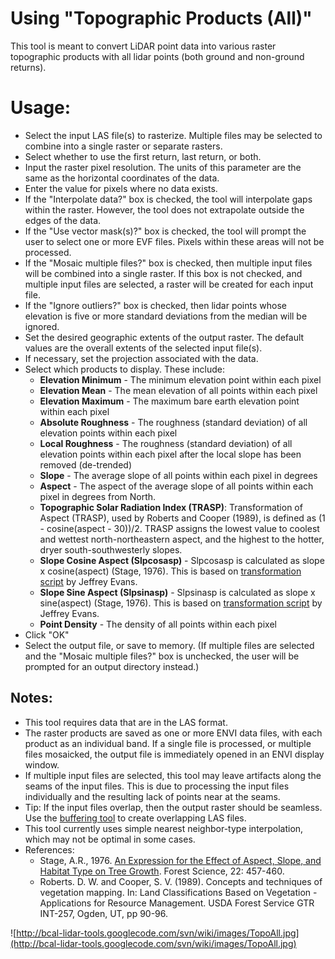 # Using "Topographic Products (All)" #

This tool is meant to convert LiDAR point data into various raster topographic products with all lidar points (both ground and non-ground returns).

# Usage: #

  * Select the input LAS file(s) to rasterize. Multiple files may be selected to combine into a single raster or separate rasters.
  * Select whether to use the first return, last return, or both.
  * Input the raster pixel resolution. The units of this parameter are the same as the horizontal coordinates of the data.
  * Enter the value for pixels where no data exists.
  * If the "Interpolate data?" box is checked, the tool will interpolate gaps within the raster. However, the tool does not extrapolate outside the edges of the data.
  * If the "Use vector mask(s)?" box is checked, the tool will prompt the user to select one or more EVF files. Pixels within these areas will not be processed.
  * If the "Mosaic multiple files?" box is checked, then multiple input files will be combined into a single raster. If this box is not checked, and multiple input files are selected, a raster will be created for each input file.
  * If the "Ignore outliers?" box is checked, then lidar points whose elevation is five or more standard deviations from the median will be ignored.
  * Set the desired geographic extents of the output raster. The default values are the overall extents of the selected input file(s).
  * If necessary, set the projection associated with the data.
  * Select which products to display. These include:
    * **Elevation Minimum** - The minimum elevation point within each pixel
    * **Elevation Mean** - The mean elevation of all points within each pixel
    * **Elevation Maximum** - The maximum bare earth elevation point within each pixel
    * **Absolute Roughness** - The roughness (standard deviation) of all elevation points within each pixel
    * **Local Roughness** - The roughness (standard deviation) of all elevation points within each pixel after the local slope has been removed (de-trended)
    * **Slope** - The average slope of all points within each pixel in degrees
    * **Aspect** - The aspect of the average slope of all points within each pixel in degrees from North.
    * **Topographic Solar Radiation Index (TRASP)**: Transformation of Aspect (TRASP), used by Roberts and Cooper (1989), is defined as (1 - cosine(aspect - 30))/2. TRASP assigns the lowest value to coolest and wettest north-northeastern aspect, and the highest to the hotter, dryer south-southwesterly slopes.
    * **Slope Cosine Aspect (Slpcosasp)** - Slpcosasp is calculated as slope x cosine(aspect) (Stage, 1976). This is based on [transformation script](http://arcscripts.esri.com/details.asp?dbid=11866) by Jeffrey Evans.
    * **Slope Sine Aspect (Slpsinasp)** - Slpsinasp is calculated as slope x sine(aspect) (Stage, 1976). This is based on [transformation script](http://arcscripts.esri.com/details.asp?dbid=11866) by Jeffrey Evans.
    * **Point Density** - The density of all points within each pixel
  * Click "OK"
  * Select the output file, or save to memory. (If multiple files are selected and the "Mosaic multiple files?" box is unchecked, the user will be prompted for an output directory instead.)

## Notes: ##

  * This tool requires data that are in the LAS format.
  * The raster products are saved as one or more ENVI data files, with each product as an individual band. If a single file is processed, or multiple files mosaicked, the output file is immediately opened in an ENVI display window.
  * If multiple input files are selected, this tool may leave artifacts along the seams of the input files. This is due to processing the input files individually and the resulting lack of points near at the seams.
  * Tip: If the input files overlap, then the output raster should be seamless. Use the [buffering tool](BufferLAS.md) to create overlapping LAS files.
  * This tool currently uses simple nearest neighbor-type interpolation, which may not be optimal in some cases.
  * References:
    * Stage, A.R., 1976. [An Expression for the Effect of Aspect, Slope, and Habitat Type on Tree Growth](http://www.ingentaconnect.com/content/saf/fs/1976/00000022/00000004/art00020). Forest Science, 22: 457-460.
    * Roberts. D. W. and Cooper, S. V. (1989). Concepts and techniques of vegetation mapping. In: Land Classifications Based on Vegetation - Applications for Resource Management. USDA Forest Service GTR INT-257, Ogden, UT, pp 90-96.

![http://bcal-lidar-tools.googlecode.com/svn/wiki/images/TopoAll.jpg](http://bcal-lidar-tools.googlecode.com/svn/wiki/images/TopoAll.jpg)